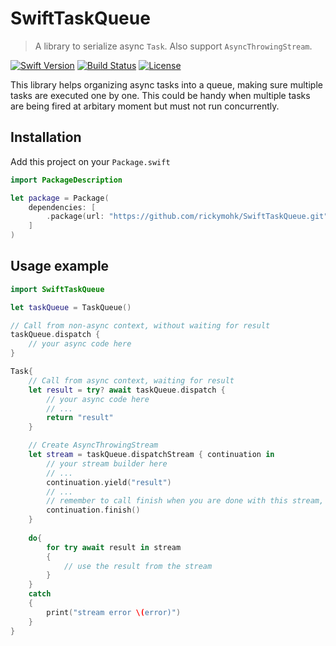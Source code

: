 # SwiftTaskQueue

> A library to serialize async `Task`. Also support `AsyncThrowingStream`.

[![Swift Version][swift-image]][swift-url]
[![Build Status][travis-image]][travis-url]
[![License][license-image]][license-url]

This library helps organizing async tasks into a queue, making sure multiple tasks are executed one by one. This could be handy when multiple tasks are being fired at arbitary moment but must not run concurrently.

## Installation

Add this project on your `Package.swift`

```swift
import PackageDescription

let package = Package(
    dependencies: [
        .package(url: "https://github.com/rickymohk/SwiftTaskQueue.git", .branch("master"))
    ]
)
```

## Usage example


```swift
import SwiftTaskQueue

let taskQueue = TaskQueue()

// Call from non-async context, without waiting for result
taskQueue.dispatch {
    // your async code here
}

Task{
    // Call from async context, waiting for result
    let result = try? await taskQueue.dispatch {
        // your async code here
        // ...
        return "result"
    }

    // Create AsyncThrowingStream
    let stream = taskQueue.dispatchStream { continuation in
        // your stream builder here
        // ...
        continuation.yield("result")
        // ...
        // remember to call finish when you are done with this stream, otherwise the whole queue will be blocked
        continuation.finish() 
    }
    
    do{
        for try await result in stream
        {
            // use the result from the stream
        }
    }
    catch
    {
        print("stream error \(error)")
    }
}
```

[swift-image]:https://img.shields.io/badge/swift-3.0-orange.svg
[swift-url]: https://swift.org/
[license-image]: https://img.shields.io/badge/License-MIT-blue.svg
[license-url]: https://opensource.org/license/mit/
[travis-image]: https://img.shields.io/travis/dbader/node-datadog-metrics/master.svg
[travis-url]: https://travis-ci.org/dbader/node-datadog-metrics
